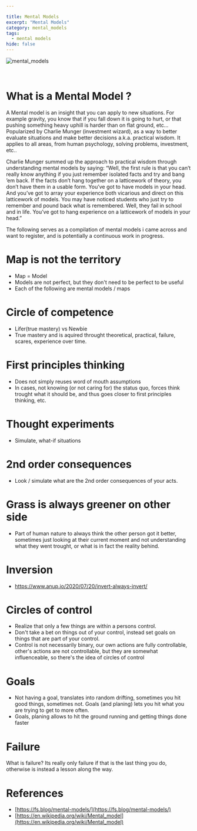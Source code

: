 ```yaml
---

title: Mental Models
excerpt: "Mental Models"
category: mental_models
tags:
  - mental models
hide: false
---
```


![mental_models](https://upload.wikimedia.org/wikipedia/commons/3/3e/Smycka3eng.png)

<br>


# What is a Mental Model ?

A Mental model is an insight that you can apply to new situations. For example gravity, you know that if you fall down it is going to hurt, or that pushing something heavy uphill is harder than on flat ground, etc...
Popularized by Charlie Munger (investment wizard), as a way to better evaluate situations and make better decisions a.k.a. practical wisdom.
It applies to all areas, from human psychology, solving problems, investment, etc..

Charlie Munger summed up the approach to practical wisdom through understanding mental models by saying: “Well, the first rule is that you can’t really know anything if you just remember isolated facts and try and bang ’em back. If the facts don’t hang together on a latticework of theory, you don’t have them in a usable form. You’ve got to have models in your head. And you’ve got to array your experience both vicarious and direct on this latticework of models. You may have noticed students who just try to remember and pound back what is remembered. Well, they fail in school and in life. You’ve got to hang experience on a latticework of models in your head.”

The following serves as a compilation of mental models i came across and want to register, and is potentially a continuous work in progress.


# Map is not the territory
- Map = Model
- Models are not perfect, but they don't need to be perfect to be useful
- Each of the following are mental models / maps


# Circle of competence
- Lifer(true mastery) vs Newbie
- True mastery and is aquired throught theoretical, practical, failure, scares, experience over time. 


# First principles thinking
- Does not simply reuses word of mouth assumptions
- In cases, not knowing (or not caring for) the status quo, forces think trought what it should be, and thus goes closer to first principles thinking, etc.


# Thought experiments
- Simulate, what-if situations


# 2nd order consequences
- Look / simulate what are the 2nd order consequences of your acts.


# Grass is always greener on other side
- Part of human nature to always think the other person got it better, sometimes just looking at their current moment and not understanding what they went trought, or what is in fact the reality behind.


# Inversion
- https://www.anup.io/2020/07/20/invert-always-invert/


# Circles of control
- Realize that only a few things are within a persons control.
- Don't take a bet on things out of your control, instead set goals on things that are part of your control.
- Control is not necessarily binary, our own actions are fully controllable, other's actions are not controllable, but they are somewhat influenceable, so there's the idea of circles of control

# Goals
- Not having a goal, translates into random drifting, sometimes you hit good things, sometimes not. Goals (and planing) lets you hit what you are trying to get to more often.
- Goals, planing allows to hit the ground running and getting things done faster


# Failure
What is failure? Its really only failure if that is the last thing you do, otherwise is instead a lesson along the way.


# References

- [https://fs.blog/mental-models/](https://fs.blog/mental-models/)
- [https://en.wikipedia.org/wiki/Mental_model](https://en.wikipedia.org/wiki/Mental_model)

<br>